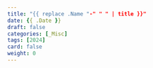 ```yaml
---
title: "{{ replace .Name "-" " " | title }}"
date: {{ .Date }}
draft: false
categories: [_Misc]
tags: [2024]
card: false
weight: 0
---
```


